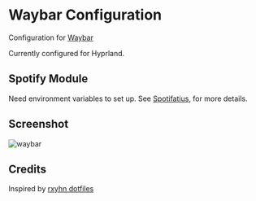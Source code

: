 # Waybar Configuration

Configuration for [Waybar](https://github.com/Alexays/Waybar)

Currently configured for Hyprland.

## Spotify Module

Need environment variables to set up. See [Spotifatius](https://github.com/AndreasBackx/spotifatius), for more details.

## Screenshot

![waybar](./screenshot/waybar.png)

## Credits

Inspired by [rxyhn dotfiles](https://github.com/rxyhn/dotfiles/)
